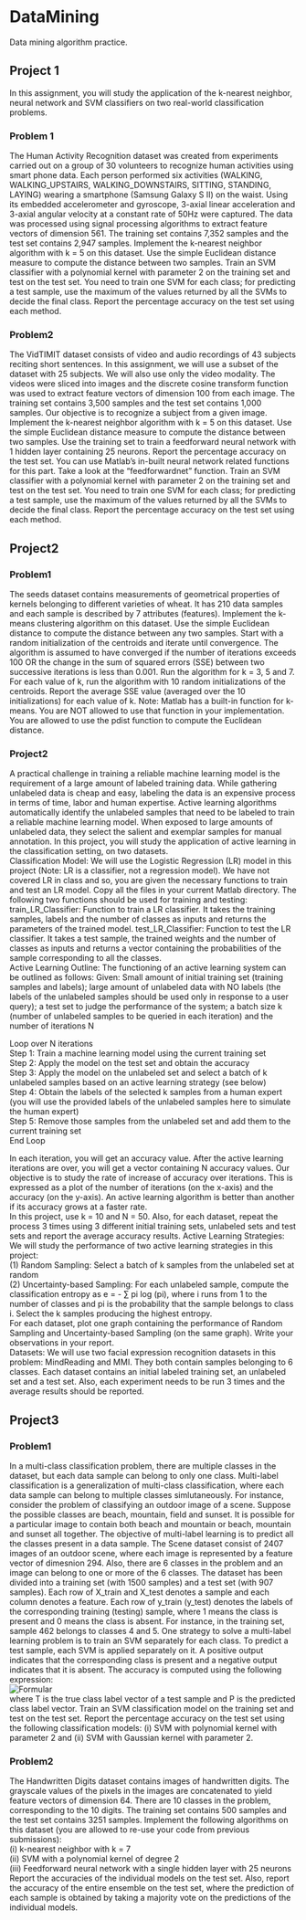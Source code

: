 # DataMining
Data mining algorithm practice.

## Project 1
In this assignment, you will study the application of the k-nearest neighbor, neural network and
SVM classifiers on two real-world classification problems. 
### Problem 1
The Human Activity Recognition dataset was created from experiments carried out on a group of
30 volunteers to recognize human activities using smart phone data. Each person performed six
activities (WALKING, WALKING_UPSTAIRS, WALKING_DOWNSTAIRS, SITTING,
STANDING, LAYING) wearing a smartphone (Samsung Galaxy S II) on the waist. Using its
embedded accelerometer and gyroscope, 3-axial linear acceleration and 3-axial angular velocity at
a constant rate of 50Hz were captured. The data was processed using signal processing algorithms
to extract feature vectors of dimension 561. The training set contains 7,352 samples and the test
set contains 2,947 samples.
Implement the k-nearest neighbor algorithm with k = 5 on this dataset. Use the simple Euclidean
distance measure to compute the distance between two samples.
Train an SVM classifier with a polynomial kernel with parameter 2 on the training set and test on
the test set. You need to train one SVM for each class; for predicting a test sample, use the
maximum of the values returned by all the SVMs to decide the final class.
Report the percentage accuracy on the test set using each method. 
### Problem2
The VidTIMIT dataset consists of video and audio recordings of 43 subjects reciting short
sentences. In this assignment, we will use a subset of the dataset with 25 subjects. We will also
use only the video modality. The videos were sliced into images and the discrete cosine transform
function was used to extract feature vectors of dimension 100 from each image. The training set
contains 3,500 samples and the test set contains 1,000 samples. Our objective is to recognize a
subject from a given image.
Implement the k-nearest neighbor algorithm with k = 5 on this dataset. Use the simple Euclidean
distance measure to compute the distance between two samples.
Use the training set to train a feedforward neural network with 1 hidden layer containing 25
neurons. Report the percentage accuracy on the test set. You can use Matlab’s in-built neural
network related functions for this part. Take a look at the “feedforwardnet” function.
Train an SVM classifier with a polynomial kernel with parameter 2 on the training set and test on
the test set. You need to train one SVM for each class; for predicting a test sample, use the
maximum of the values returned by all the SVMs to decide the final class.
Report the percentage accuracy on the test set using each method. 

## Project2
### Problem1
The seeds dataset contains measurements of geometrical properties of kernels belonging to
different varieties of wheat. It has 210 data samples and each sample is described by 7 attributes
(features).
Implement the k-means clustering algorithm on this dataset. Use the simple Euclidean distance to
compute the distance between any two samples. Start with a random initialization of the centroids
and iterate until convergence. The algorithm is assumed to have converged if the number of
iterations exceeds 100 OR the change in the sum of squared errors (SSE) between two successive
iterations is less than 0.001. Run the algorithm for k = 3, 5 and 7. For each value of k, run the
algorithm with 10 random initializations of the centroids. Report the average SSE value (averaged
over the 10 initializations) for each value of k.
Note: Matlab has a built-in function for k-means. You are NOT allowed to use that function in
your implementation. You are allowed to use the pdist function to compute the Euclidean distance.

### Project2
A practical challenge in training a reliable machine learning model is the requirement of a large
amount of labeled training data. While gathering unlabeled data is cheap and easy, labeling the
data is an expensive process in terms of time, labor and human expertise. Active learning
algorithms automatically identify the unlabeled samples that need to be labeled to train a reliable
machine learning model. When exposed to large amounts of unlabeled data, they select the salient
and exemplar samples for manual annotation. In this project, you will study the application of
active learning in the classification setting, on two datasets.
</br>
Classification Model: We will use the Logistic Regression (LR) model in this project (Note: LR
is a classifier, not a regression model). We have not covered LR in class and so, you are given the
necessary functions to train and test an LR model. Copy all the files in your current Matlab
directory. The following two functions should be used for training and testing:
</br>
train_LR_Classifier: Function to train a LR classifier. It takes the training samples, labels and
the number of classes as inputs and returns the parameters of the trained model.
test_LR_Classifier: Function to test the LR classifier. It takes a test sample, the trained weights
and the number of classes as inputs and returns a vector containing the probabilities of the sample
corresponding to all the classes.
</br>
Active Learning Outline: The functioning of an active learning system can be outlined as follows:
Given: Small amount of initial training set (training samples and labels); large amount of unlabeled
data with NO labels (the labels of the unlabeled samples should be used only in response to a user
query); a test set to judge the performance of the system; a batch size k (number of unlabeled
samples to be queried in each iteration) and the number of iterations N

Loop over N iterations</br>
Step 1: Train a machine learning model using the current training set</br>
Step 2: Apply the model on the test set and obtain the accuracy</br>
Step 3: Apply the model on the unlabeled set and select a batch of k unlabeled samples
based on an active learning strategy (see below)</br>
Step 4: Obtain the labels of the selected k samples from a human expert (you will use the
provided labels of the unlabeled samples here to simulate the human expert)</br>
Step 5: Remove those samples from the unlabeled set and add them to the current training
set</br>
End Loop

In each iteration, you will get an accuracy value. After the active learning iterations are over, you
will get a vector containing N accuracy values. Our objective is to study the rate of increase of
accuracy over iterations. This is expressed as a plot of the number of iterations (on the x-axis) and 
the accuracy (on the y-axis). An active learning algorithm is better than another if its accuracy
grows at a faster rate.</br>
In this project, use k = 10 and N = 50. Also, for each dataset, repeat the process 3 times using 3
different initial training sets, unlabeled sets and test sets and report the average accuracy results.
Active Learning Strategies: We will study the performance of two active learning strategies in
this project:</br>
(1) Random Sampling: Select a batch of k samples from the unlabeled set at random</br>
(2) Uncertainty-based Sampling: For each unlabeled sample, compute the classification entropy as
e = - ∑ pi log (pi), where i runs from 1 to the number of classes and pi is the probability that the
sample belongs to class i. Select the k samples producing the highest entropy.</br>
For each dataset, plot one graph containing the performance of Random Sampling and
Uncertainty-based Sampling (on the same graph). Write your observations in your report.</br>
Datasets: We will use two facial expression recognition datasets in this problem: MindReading
and MMI. They both contain samples belonging to 6 classes. Each dataset contains an initial
labeled training set, an unlabeled set and a test set. Also, each experiment needs to be run 3 times
and the average results should be reported. 

## Project3
### Problem1
In a multi-class classification problem, there are multiple classes in the dataset, but each data
sample can belong to only one class. Multi-label classification is a generalization of multi-class
classification, where each data sample can belong to multiple classes simlutaneously. For instance,
consider the problem of classifying an outdoor image of a scene. Suppose the possible classes are
beach, mountain, field and sunset. It is possible for a particular image to contain both beach and
mountain or beach, mountain and sunset all together. The objective of multi-label learning is to
predict all the classes present in a data sample.
The Scene dataset consist of 2407 images of an outdoor scene, where each image is represented
by a feature vector of dimesnion 294. Also, there are 6 classes in the problem and an image can
belong to one or more of the 6 classes. The dataset has been divided into a training set (with 1500
samples) and a test set (with 907 samples). Each row of X_train and X_test denotes a sample and
each column denotes a feature. Each row of y_train (y_test) denotes the labels of the corresponding
training (testing) sample, where 1 means the class is present and 0 means the class is absent. For
instance, in the training set, sample 462 belongs to classes 4 and 5.
One strategy to solve a multi-label learning problem is to train an SVM separately for each class.
To predict a test sample, each SVM is applied separately on it. A positive output indicates that the 
corresponding class is present and a negative output indicates that it is absent. The accuracy is
computed using the following expression:</br>
![Formular](https://image.ibb.co/mS8vE5/Screen_Shot_2017_08_22_at_12_10_43_PM.png)</br>
where T is the true class label vector of a test sample and P is the predicted class label vector. Train
an SVM classification model on the training set and test on the test set. Report the percentage
accuracy on the test set using the following classification models: (i) SVM with polynomial kernel
with parameter 2 and (ii) SVM with Gaussian kernel with parameter 2. 

### Problem2
The Handwritten Digits dataset contains images of handwritten digits. The grayscale values of the
pixels in the images are concatenated to yield feature vectors of dimension 64. There are 10 classes
in the problem, corresponding to the 10 digits. The training set contains 500 samples and the test
set contains 3251 samples. Implement the following algorithms on this dataset (you are allowed to
re-use your code from previous submissions):</br>
(i) k-nearest neighbor with k = 7</br>
(ii) SVM with a polynomial kernel of degree 2</br>
(iii) Feedforward neural network with a single hidden layer with 25 neurons</br>
Report the accuracies of the individual models on the test set. Also, report the accuracy of the
entire ensemble on the test set, where the prediction of each sample is obtained by taking a majority
vote on the predictions of the individual models. 
